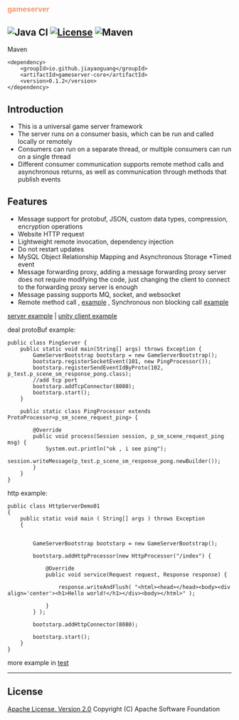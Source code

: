 ##   <font color=#f1986d size=3>gameserver</font>
![Java CI](https://github.com/jiayaoguang/gameserver/workflows/Java%20CI/badge.svg)
[![License](https://img.shields.io/badge/license-Apache%202-4EB1BA.svg)](https://www.apache.org/licenses/LICENSE-2.0.html)
![Maven](https://img.shields.io/maven-central/v/io.github.jiayaoguang/gameserver-core.svg)
------
Maven

    <dependency>
        <groupId>io.github.jiayaoguang</groupId>
        <artifactId>gameserver-core</artifactId>
        <version>0.1.2</version>
    </dependency>

## Introduction

* This is a universal game server framework
* The server runs on a consumer basis, which can be run and called locally or remotely
* Consumers can run on a separate thread, or multiple consumers can run on a single thread
* Different consumer communication supports remote method calls and asynchronous returns, as well as communication through methods that publish events


## Features

* Message support for protobuf, JSON, custom data types, compression, encryption operations
* Website HTTP request
* Lightweight remote invocation, dependency injection
* Do not restart updates
* MySQL Object Relationship Mapping and Asynchronous Storage
*Timed event
* Message forwarding proxy, adding a message forwarding proxy server does not require modifying the code, just changing the client to connect to the forwarding proxy server is enough
* Message passing supports MQ, socket, and websocket
* Remote method call , [example](https://github.com/jiayaoguang/gameserver/blob/main/gameserver-test/src/main/java/org/jyg/gameserver/test/invoke/InvokeMethodHttpServerDemo01.java) , Synchronous non blocking call
[example](https://github.com/jiayaoguang/gameserver/blob/main/gameserver-test/src/main/java/org/jyg/gameserver/test/invoke/SyncInvokeMethodServerDemo01.java)




[server example](https://github.com/jiayaoguang/gameserver/tree/main/gameserver-example) |
[unity client example](https://github.com/jiayaoguang/gameclient)



deal protoBuf example:

    public class PingServer {
        public static void main(String[] args) throws Exception {
            GameServerBootstrap bootstarp = new GameServerBootstrap();
            bootstarp.registerSocketEvent(101, new PingProcessor());
            bootstarp.registerSendEventIdByProto(102, p_test.p_scene_sm_response_pong.class);
            //add tcp port
            bootstarp.addTcpConnector(8080);
            bootstarp.start();
        }
    
        public static class PingProcessor extends ProtoProcessor<p_sm_scene_request_ping> {
    
            @Override
            public void process(Session session, p_sm_scene_request_ping msg) {
                System.out.println("ok , i see ping");
                session.writeMessage(p_test.p_scene_sm_response_pong.newBuilder());
            }
        }
    }

http example:

    public class HttpServerDemo01
    {
        public static void main ( String[] args ) throws Exception 
        {
        	
        	
        	GameServerBootstrap bootstarp = new GameServerBootstrap();
            
            bootstarp.addHttpProcessor(new HttpProcessor("/index") {
    			
    			@Override
    			public void service(Request request, Response response) {
    
    				response.writeAndFlush( "<html><head></head><body><div align='center'><h1>Hello world!</h1></div><body></html>" );
    				
    			}
    		} );
            
            bootstarp.addHttpConnector(8080);
            
            bootstarp.start();
        }
    }

more example in [test](https://github.com/jiayaoguang/gameserver/tree/master/gameserver-test/src/main/java/org/jyg/gameserver/test)

----------
## License
[Apache License, Version 2.0](http://www.apache.org/licenses/LICENSE-2.0.html) Copyright (C) Apache Software Foundation
	


